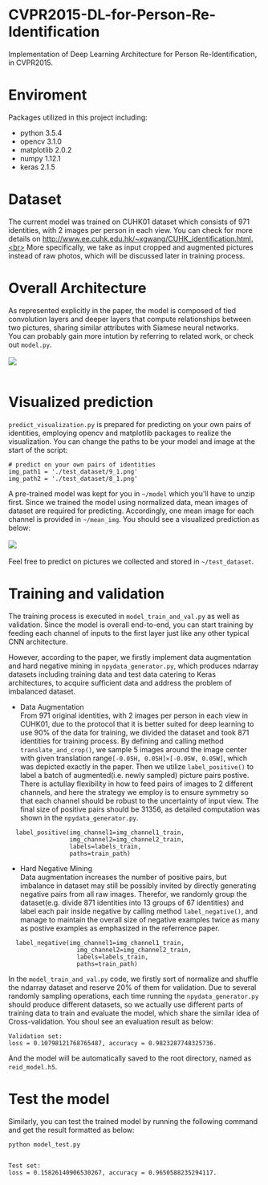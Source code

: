 # CVPR2015-DL-for-Person-Re-Identification
Implementation of Deep Learning Architecture for Person Re-Identification, in CVPR2015.

# Enviroment
Packages utilized in this project including:  
* python 3.5.4  
* opencv 3.1.0  
* matplotlib 2.0.2  
* numpy 1.12.1
* keras 2.1.5

# Dataset
The current model was trained on CUHK01 dataset which consists of 971 identities, with 2 images per person in each view. You can check for more details on http://www.ee.cuhk.edu.hk/~xgwang/CUHK_identification.html.<br>
More specifically, we take as input cropped and augmented pictures instead of raw photos, which will be discussed later in training process.

# Overall Architecture
As represented explicitly in the paper, the model is composed of tied convolution layers and deeper layers that compute relationships between two pictures, sharing similar attributes with Siamese neural networks.<br>
You can probably gain more intution by referring to related work, or check out `model.py`.
<br>
<br>
![](https://github.com/AlanXia0118/Resource/blob/master/DL-for-ReID/model.png)
<br>
<br>

# Visualized prediction
`predict_visualization.py` is prepared for predicting on your own pairs of identities, employing opencv and matplotlib packages to realize the visualization. You can change the paths to be your model and image at the start of the script:

```
# predict on your own pairs of identities
img_path1 = './test_dataset/9_1.png'
img_path2 = './test_dataset/8_1.png'
```
A pre-trained model was kept for you in `~/model` which you'll have to unzip first. Since we trained the model using normalized data, mean images of dataset are required for predicting. Accordingly, one mean image for each channel is provided in `~/mean_img`. You should see a visualized prediction as below:
<br>
<br>
![](https://github.com/AlanXia0118/Resource/blob/master/DL-for-ReID/pre_same.png)
<br>
<br>
Feel free to predict on pictures we collected and stored in `~/test_dataset`.



# Training and validation
The training process is executed in `model_train_and_val.py` as well as validation. Since the model is overall end-to-end, you can start training by feeding each channel of inputs to the first layer just like any other typical CNN architecture.

However, according to the paper, we firstly implement data augmentation and hard negative mining in `npydata_generator.py`, which produces ndarray datasets including training data and test data catering to Keras architectures, to acquire sufficient data and address the problem of imbalanced dataset. 

* Data Augmentation<br>
From 971 original identities, with 2 images per person in each view in CUHK01, due to the protocol that it is better suited for deep learning to use 90% of the data for training, we divided the dataset and took 871 identities for training process. By defining and calling method `translate_and_crop()`, we sample 5 images around the image center with given translation range`[-0.05H, 0.05H]×[-0.05W, 0.05W]`, which was depicted exactly in the paper. Then we utilize `label_positive()` to label a batch of augmented(i.e. newly sampled) picture pairs postive. There is actullay flexibility in how to feed pairs of images to 2 different channels, and here the strategy we employ is to ensure symmetry so that each channel should be robust to the uncertainty of input view. The final size of positive pairs should be 31356, as detailed computation was shown in the `npydata_generator.py`.
```
  label_positive(img_channel1=img_channel1_train,
                 img_channel2=img_channel2_train,
                 labels=labels_train,
                 paths=train_path)
```

* Hard Negative Mining<br>
Data augmentation increases the number of positive pairs, but imbalance in dataset may still be possibly invited by directly generating negative pairs from all raw images. Therefor, we randomly group the dataset(e.g. divide 871 identities into 13 groups of 67 identities) and label each pair inside negative by calling method `label_negative()`, and manage to maintain the overall size of negative examples twice as many as postive examples as emphasized in the referrence paper.
```
  label_negative(img_channel1=img_channel1_train,
                   img_channel2=img_channel2_train,
                   labels=labels_train,
                   paths=train_path)
```

In the `model_train_and_val.py` code, we firstly sort of normalize and shuffle the ndarray dataset and reserve 20% of them for validation. Due to several randomly sampling operations, each time running the `npydata_generator.py` should produce different datasets, so we actually use different parts of training data to train and evaluate the model, which share the similar idea of Cross-validation. You shoul see an evaluation result as below:
```
Validation set:
loss = 0.10798121768765487, accuracy = 0.9823287748325736.
```
And the model will be automatically saved to the root directory, named as `reid_model.h5`.

# Test the model
Similarly, you can test the trained model by running the following command and get the result formatted as below:
```
python model_test.py


Test set:
loss = 0.15826140906530267, accuracy = 0.9650588235294117.
```
